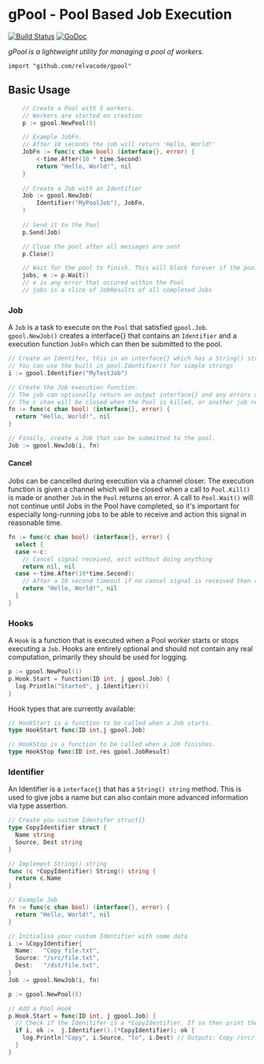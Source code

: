 # gPool - Pool Based Job Execution

[![Build Status](https://travis-ci.org/relvacode/gpool.svg?branch=master)](https://travis-ci.org/relvacode/gpool) [![GoDoc](https://godoc.org/github.com/relvacode/gpool?status.svg)](https://godoc.org/github.com/relvacode/gpool)

_gPool is a lightweight utility for managing a pool of workers._

`import "github.com/relvacode/gpool"`

## Basic Usage
```go
	// Create a Pool with 5 workers.
	// Workers are started on creation
	p := gpool.NewPool(5)

	// Example JobFn.
	// After 10 seconds the job will return 'Hello, World!'
	JobFn := func(c chan bool) (interface{}, error) {
		<-time.After(10 * time.Second)
		return "Hello, World!", nil
	}
	
	// Create a Job with an Identifier
	Job := gpool.NewJob(
		Identifier("MyPoolJob"), JobFn,
	)
	
	// Send it to the Pool
	p.Send(Job)

	// Close the pool after all messages are sent
	p.Close()

	// Wait for the pool to finish. This will block forever if the pool is not closed.
	jobs, e := p.Wait()
	// e is any error that occured within the Pool
	// jobs is a slice of JobResults of all completed Jobs
```
### Job
A `Job` is a task to execute on the `Pool` that satisfied `gpool.Job`. `gpool.NewJob()` creates a interface{} that contains an `Identifier` and a execution function `JobFn` which can then be submitted to the pool.

```go
// Create an Identifer, this in an interface{} which has a String() string method. 
// You can use the built in pool.Identifier() for simple strings
i := gpool.Identifier("MyTestJob")

// Create the Job execution function.
// The job can optionally return an output interface{} and any errors as a result of execution.
// The c chan will be closed when the Pool is killed, or another job returns a non-nil error.
fn := func(c chan bool) (interface{}, error) {
  return "Hello, World!", nil
}

// Finally, create a Job that can be submitted to the pool.
Job := gpool.NewJob(i, fn)
```

#### Cancel
Jobs can be cancelled during execution via a channel closer.
The execution function is given a channel which will be closed when a call to `Pool.Kill()` is made or another `Job` in the `Pool` returns an error.
A call to `Pool.Wait()` will not continue until Jobs in the Pool have completed, so it's important for especially long-running jobs to be able to receive and action this signal in reasonable time.

```go
fn := func(c chan bool) (interface{}, error) {
  select {
  case <-c:
    // Cancel signal received, exit without doing anything
    return nil, nil
  case <-time.After(10*time.Second):
    // After a 10 second timeout if no cancel signal is received then return "Hello, World!"
    return "Hello, World!", nil
  }
}
```

### Hooks
A `Hook` is a function that is executed when a Pool worker starts or stops executing a `Job`. 
Hooks are entirely optional and should not contain any real computation, primarily they should be used for logging.

```go
p := gpool.NewPool(1)
p.Hook.Start = function(ID int, j gpool.Job) {
  log.Println("Started", j.Identifier())
}
```

Hook types that are currently available:

```go
// HookStart is a function to be called when a Job starts.
type HookStart func(ID int,j gpool.Job)

// HookStop is a function to be called when a Job finishes.
type HookStop func(ID int,res gpool.JobResult)
```

### Identifier
An Identifier is a `interface{}` that has a `String() string` method. This is used to give jobs a name but can also contain more advanced information via type assertion.

```go
// Create you custom Identifer struct{}
type CopyIdentifier struct {
  Name string
  Source, Dest string
}

// Implement String() string
func (c *CopyIdentifier) String() string {
  return c.Name
}

// Example Job
fn := func(c chan bool) (interface{}, error) {
  return "Hello, World!", nil
}

// Initialise your custom Identifier with some data
i := &CopyIdentifier{
  Name:   "Copy file.txt",
  Source: "/src/file.txt",
  Dest:   "/dst/file.txt",
}
Job := gpool.NewJob(i, fn)

p := gpool.NewPool(5)

// Add a Pool Hook
p.Hook.Start = func(ID int, j gpool.Job) {
  // Check if the Idenitifer is a *CopyIdentifier. If so then print the source and destination.
  if i, ok :=  j.Identifier().(*CopyIdentifier); ok {
    log.Println("Copy", i.Source, "to", i.Dest) // Outputs: Copy /src/file.txt to /dst/file.txt
  }
}

```
